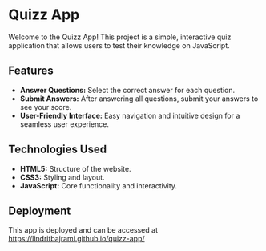 # Quizz App

Welcome to the Quizz App! This project is a simple, interactive quiz application that allows users to test their knowledge on JavaScript.

## Features

- **Answer Questions:** Select the correct answer for each question.
- **Submit Answers:** After answering all questions, submit your answers to see your score.
- **User-Friendly Interface:** Easy navigation and intuitive design for a seamless user experience.

## Technologies Used

- **HTML5:** Structure of the website.
- **CSS3:** Styling and layout.
- **JavaScript:** Core functionality and interactivity.

## Deployment
This app is deployed and can be accessed at https://lindritbajrami.github.io/quizz-app/
